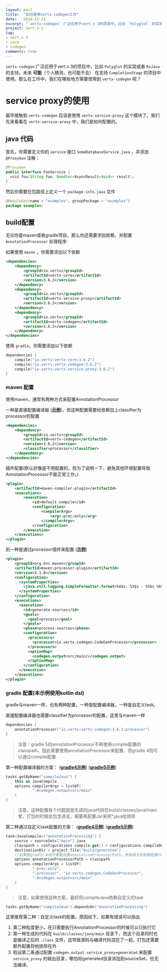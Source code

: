 ```yaml
---
layout: post
title:  "如何使用vertx-codegen工作"
date:   2018-12-24
excerpt: "`vertx-codegen` 广泛应用于vert.x 3的项目中，比如 `Polyglot` 的实现或者 `RxJava` 的支持。未来 **可能**（个人猜测，也可能不会） 在支持 `CompletionStage` 的项目中使用。那么在工作中，我们在哪些地方需要使用到 `vertx-codegen` 呢？"
project: vert.x 3
tag: 
- vert.x 3
- java
- codegen
comments: true
---
```


`vertx-codegen` 广泛应用于vert.x 3的项目中，比如 `Polyglot` 的实现或者 `RxJava` 的支持。未来 **可能**（个人猜测，也可能不会） 在支持 `CompletionStage` 的项目中使用。那么在工作中，我们在哪些地方需要使用到 `vertx-codegen` 呢？

# service proxy的使用

最早接触到 `vertx-codegen` 应该是使用 `vertx-service-proxy` 这个模块了。我们先来看看在 `vertx-service-proxy` 中，我们是如何配置的。

## java 代码

首先，你需要定义你的 `service` 接口 `SomeDatabaseService.java` ，并添加 `@ProxyGen` 注解：

```java
@ProxyGen
public interface FooService {
  void foo(String foo, Handler<AsyncResult<Void>> result);
}
```

然后你需要在包路径上定义一个 `package-info.java` 文件

```java
@ModuleGen(name = "examples", groupPackage = "examples")
package examples;
```

## build配置

无论你是maven或者gradle项目，那么你还需要添加依赖，并配置 `AnnotationProcessor` 处理程序:

如果使用 `maven` ，你需要添加以下依赖

```xml
<dependencies>
    <dependency>
        <groupId>io.vertx</groupId>
        <artifactId>vertx-core</artifactId>
        <version>3.6.2</version>
    </dependency>
    <dependency>
        <groupId>io.vertx</groupId>
        <artifactId>vertx-service-proxy</artifactId>
        <version>3.6.2</version>
    </dependency>
    <dependency>
        <groupId>io.vertx</groupId>
        <artifactId>vertx-codegen</artifactId>
        <version>3.6.2</version>
    </dependency>
</dependencies>
```

使用 `gradle`，你需要添加以下依赖
```kotlin
dependencies {
    compile("io.vertx:vertx-core:3.6.2")
    compile("io.vertx:vertx-codegen:3.6.2")
    compile("io.vertx:vertx-service-proxy:3.6.2")
}
```
### maven 配置

使用maven，通常有两种方式来配置AnnotationProcessor

一种是直接配置编译器
([**示例**](https://github.com/okou19900722/blog-source/tree/master/working-with-vertx-codegen/service-proxy-maven-compiler-args))，但这种配置需要给依赖加上classifier为processor的配置

```xml
<dependencies>
    <dependency>
        <groupId>io.vertx</groupId>
        <artifactId>vertx-codegen</artifactId>
        <version>3.6.2</version>
        <classifier>processor</classifier>
    </dependency>
</dependencies>
```

插件配置(默认好像是不用配置的，但为了说明一下，避免其他环境配置导致AnnotationProcessor不能正常工作。)

```xml
<plugin>
    <artifactId>maven-compiler-plugin</artifactId>
    <executions>
        <execution>
            <id>default-compile</id>
            <configuration>
                <compilerArgs>
                    <arg>-proc:only</arg>
                </compilerArgs>
            </configuration>
        </execution>
    </executions>
</plugin>
```

别一种是通过processor插件来配置
([**示例**](https://github.com/okou19900722/blog-source/tree/master/working-with-vertx-codegen/service-proxy-maven-processor-plugin))

```xml
<plugin>
    <groupId>org.bsc.maven</groupId>
    <artifactId>maven-processor-plugin</artifactId>
    <version>3.1.0</version>
    <configuration>
      <systemProperties>
        <java.util.logging.SimpleFormatter.format>%4$s: %3$s - %5$s %6$s%n</java.util.logging.SimpleFormatter.format>
      </systemProperties>
    </configuration>
    <executions>
      <execution>
        <id>generate-sources</id>
        <goals>
          <goal>process</goal>
        </goals>
        <phase>process-sources</phase>
        <configuration>
          <processors>
            <processor>io.vertx.codegen.CodeGenProcessor</processor>
          </processors>
          <optionMap>
            <codegen.output>src/main/</codegen.output>
          </optionMap>
        </configuration>
      </execution>
    </executions>
</plugin>
```

### gradle 配置(本示例使用kotlin dsl)

gradle与maven一样，也有两种配置，一种是配置编译器，一种是自定义task。

直接配置编译器也需要classifier为processor的配置，这里与maven一样

```kotlin
dependencies {
    annotationProcessor("io.vertx:vertx-codegen:3.6.2:processor")
}
```
>注意：gradle 5的annotationProcessor不再使用compile配置的classpath，因此需要使用annotationProcessor来配置，而gradle 4则可以通过compile配置

第一种配置编译器的方案：
([**gradle4示例**](https://github.com/okou19900722/blog-source/tree/master/working-with-vertx-codegen/service-proxy-gradle4-compiler-args))
([**gradle5示例**](https://github.com/okou19900722/blog-source/tree/master/working-with-vertx-codegen/service-proxy-gradle5-compiler-args))

```kotlin
tasks.getByName("compileJava") {
    this as JavaCompile
    options.compilerArgs = listOf(
            "-Acodegen.output=src/main"
    )
}
```

>注意，这种配置有个问题就是生成的java代码在build/classes/java/main里，打包的时候会包含进去，需要再配置Jar来把*.java给排除

第二种通过自定义task配置的方案：
([**gradle4示例**](https://github.com/okou19900722/blog-source/tree/master/working-with-vertx-codegen/service-proxy-gradle4-custom-task))
([**gradle5示例**](https://github.com/okou19900722/blog-source/tree/master/working-with-vertx-codegen/service-proxy-gradle5-custom-task))
```kotlin
task<JavaCompile>("annotationProcessing") {
    source = sourceSets["main"].java
    classpath = configurations.compile.get() + configurations.compileOnly.get()
    destinationDir = project.file("build/generated")
    //如果是gradle 4则不需要设置annotationProcessorPath，所有相关的依赖配置只需要使用compile即可
    options.annotationProcessorPath = classpath
    options.compilerArgs = listOf(
            "-proc:only",
            "-processor", "io.vertx.codegen.CodeGenProcessor",
            "-Acodegen.output=src/main"
    )
}
```
>注意，如果使用这种方案，最好将compileJava依赖自定义的task

```kotlin
tasks.getByName("compileJava").dependsOn("annotationProcessing")
```

这里推荐第二种：自定义task的配置。原因如下，如果有错误可以指出

1. 第二种粒度更小，在只需要执行AnnotationProcessor的时候可以只执行它
2. 第一种生成的代码在 `build/classes/java/main` 目录下，而这个目录同时也是编译之后的 `.class` 文件，这导致源码与编译代码混在了一起，打包还需要额外配置将他排除在外
3. 假设第二条通过配置 `codegen.output.service_proxy=generated` 来配置 `service_proxy` 的输出目录，哪怕将generated目录添加到sourceSet，也无法编译。



